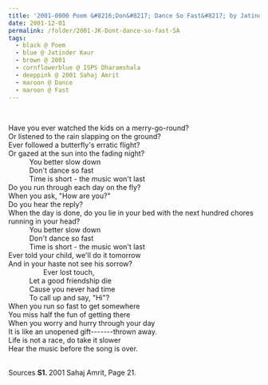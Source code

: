 ```yaml
---
title: '2001-0000 Poem &#8216;Don&#8217; Dance So Fast&#8217; by Jatinder Kaur, ISPS Dharamshala from 2001 Sahaj Amrit, Page 21'
date: 2001-12-01
permalink: /folder/2001-JK-Dont-dance-so-fast-SA
tags:
  - black @ Poem
  - blue @ Jatinder Kaur
  - brown @ 2001
  - cornflowerblue @ ISPS Dharamshala
  - deeppink @ 2001 Sahaj Amrit
  - maroon @ Dance
  - maroon @ Fast
---
```


<br>

<p>
Have you ever watched the kids on a merry-go-round?<br>
Or listened to the rain slapping on the ground?<br>
Ever followed a butterfly's erratic flight?<br>
Or gazed at the sun into the fading night?<br>
&emsp;&emsp;&emsp;You better slow down<br>
&emsp;&emsp;&emsp;Don't dance so fast<br>
&emsp;&emsp;&emsp;Time is short - the music won't last<br>
Do you run through each day on the fly?<br>
When you ask, "How are you?"<br>
Do you hear the reply?<br>
When the day is done, do you lie in your bed with the next hundred chores running in your head?<br>
&emsp;&emsp;&emsp;You better slow down<br>
&emsp;&emsp;&emsp;Don't dance so fast<br>
&emsp;&emsp;&emsp;Time is short - the music won't last<br>
Ever told your child, we'll do it tomorrow<br>
And in your haste not see his sorrow?<br>
&emsp;&emsp;&emsp;&emsp;&emsp;Ever lost touch,<br>
&emsp;&emsp;&emsp;Let a good friendship die<br>
&emsp;&emsp;&emsp;Cause you never had time<br>
&emsp;&emsp;&emsp;To call up and say, "Hi"?<br>
When you run so fast to get somewhere<br>
You miss half the fun of getting there<br>
When you worry and hurry through your day<br>
It is like an unopened gift-------thrown away.<br>
Life is not a race, do take it slower<br>
Hear the music before the song is over.
</p>

<br>

<wave-list>
<list-title color="DarkSeaGreen" width="40">Sources</list-title>
  <list-item color="BlanchedAlmond"  width="280"><b>S1. </b> 2001 Sahaj Amrit, Page 21.</list-item>
</wave-list>